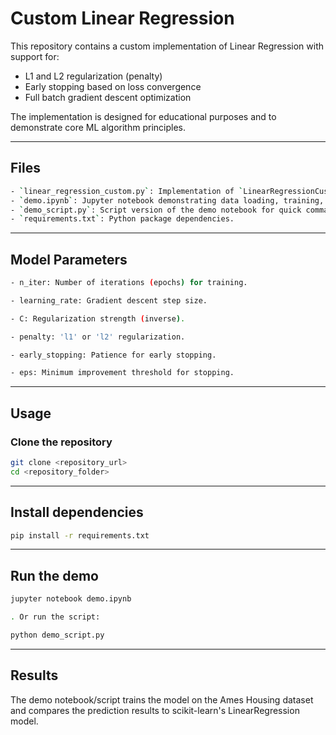 # Custom Linear Regression

This repository contains a custom implementation of Linear Regression with support for:

- L1 and L2 regularization (penalty)
- Early stopping based on loss convergence
- Full batch gradient descent optimization

The implementation is designed for educational purposes and to demonstrate core ML algorithm principles.

---

## Files

```bash
- `linear_regression_custom.py`: Implementation of `LinearRegressionCustom` class and utility plotting function.
- `demo.ipynb`: Jupyter notebook demonstrating data loading, training, visualization, and comparison with scikit-learn.
- `demo_script.py`: Script version of the demo notebook for quick command-line testing.
- `requirements.txt`: Python package dependencies.
```

---

## Model Parameters

```bash
- n_iter: Number of iterations (epochs) for training.

- learning_rate: Gradient descent step size.

- C: Regularization strength (inverse).

- penalty: 'l1' or 'l2' regularization.

- early_stopping: Patience for early stopping.

- eps: Minimum improvement threshold for stopping.
```

---

## Usage

### Clone the repository

```bash
git clone <repository_url>
cd <repository_folder>
```
---

## Install dependencies
```bash
pip install -r requirements.txt
```
---

## Run the demo
```bash
jupyter notebook demo.ipynb

. Or run the script:

python demo_script.py
```
---

## Results

The demo notebook/script trains the model on the Ames Housing dataset and compares the prediction results to scikit-learn's LinearRegression model.

